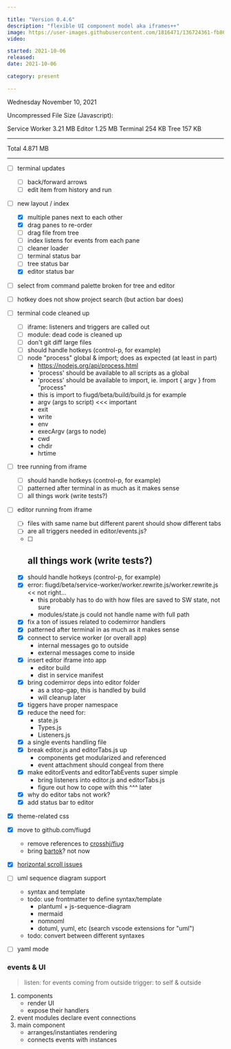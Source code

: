 ```yaml
---

title: "Version 0.4.6"
description: "flexible UI component model aka iframes++"
image: https://user-images.githubusercontent.com/1816471/136724361-fb869541-effb-40ce-b618-f86bec910acc.png
video:

started: 2021-10-06
released:
date: 2021-10-06

category: present

---
```


Wednesday November 10, 2021

Uncompressed File Size (Javascript):

Service Worker  3.21 MB
Editor          1.25 MB
Terminal         254 KB
Tree             157 KB

-----------------------
Total          4.871 MB

---

- [ ] terminal updates
	- [ ] back/forward arrows
	- [ ] edit item from history and run

- [ ] new layout / index
	- [X] multiple panes next to each other
	- [X] drag panes to re-order
	- [ ] drag file from tree
	- [ ] index listens for events from each pane
	- [ ] cleaner loader
	- [ ] terminal status bar
	- [ ] tree status bar
	- [X] editor status bar

- [ ] select from command palette broken for tree and editor
- [ ] hotkey does not show project search (but action bar does)

- [ ] terminal code cleaned up
	- [ ] iframe: listeners and triggers are called out
	- [ ] module: dead code is cleaned up
	- [ ] don't git diff large files
	- [ ] should handle hotkeys (control-p, for example)
	- [ ] node "process" global & import; does as expected (at least in part)
		- https://nodejs.org/api/process.html
		- 'process' should be available to all scripts as a global
		- 'process' should be available to import, ie. import { argv } from "process"
		- this is import to fiugd/beta/build/build.js for example
		- argv (args to script) <<< important
		- exit
		- write
		- env
		- execArgv (args to node)
		- cwd
		- chdir
		- hrtime

- [ ] tree running from iframe
	- [ ] should handle hotkeys (control-p, for example)
	- [ ] patterned after terminal in as much as it makes sense
	- [ ] all things work (write tests?)

- [ ] editor running from iframe
	- [ ] files with same name but different parent should show different tabs
	- [ ] are all triggers needed in editor/events.js?
	- [ ] all things work (write tests?)
		- 
	- [X] should handle hotkeys (control-p, for example)
	- [X] error: fiugd/beta/service-worker/worker.rewrite.js/worker.rewrite.js << not right...
		- this probably has to do with how files are saved to SW state, not sure
		- modules/state.js could not handle name with full path
	- [X] fix a ton of issues related to codemirror handlers
	- [X] patterned after terminal in as much as it makes sense
	- [X] connect to service worker (or overall app)
		- internal messages go to outside
		- external messages come to inside
	- [X] insert editor iframe into app
		- editor build
		- dist in service manifest
	- [X] bring codemirror deps into editor folder
		- as a stop-gap, this is handled by build
		- will cleanup later
	- [X] tiggers have proper namespace
	- [X] reduce the need for:
		- state.js
		- Types.js
		- Listeners.js
	- [X] a single events handling file
	- [X] break editor.js and editorTabs.js up
		- components get modularized and referenced
		- event attachment should congeal from there
	- [X] make editorEvents and editorTabEvents super simple
		- bring listeners into editor.js and editorTabs.js
		- figure out how to cope with this ^^^ later
	- [X] why do editor tabs not work?
	- [X] add status bar to editor

- [X] theme-related css

- [X] move to github.com/fiugd
	- remove references to [crosshj/fiug](https://github.com/fiugd/beta/search?q=crosshj/fiug)
	- bring [bartok](https://github.com/crosshj/bartok)? not now

- [X] [horizontal scroll issues](https://github.com/search?q=horizontal+repo%3Acrosshj%2Ffiug-beta+created%3A2021-10-19&type=Commits&ref=advsearch&l=&l=)

- [ ] uml sequence diagram support
	- syntax and template
	- todo: use frontmatter to define syntax/template
		- plantuml + js-sequence-diagram
		- mermaid
		- nomnoml
		- dotuml, yuml, etc (search vscode extensions for "uml")
	- todo: convert between different syntaxes
- [ ] yaml mode

### events & UI
> listen: for events coming from outside
> trigger: to self & outside

1. components
	- render UI
	- expose their handlers
2. event modules declare event connections
3. main component
	- arranges/instantiates rendering
	- connects events with instances
	